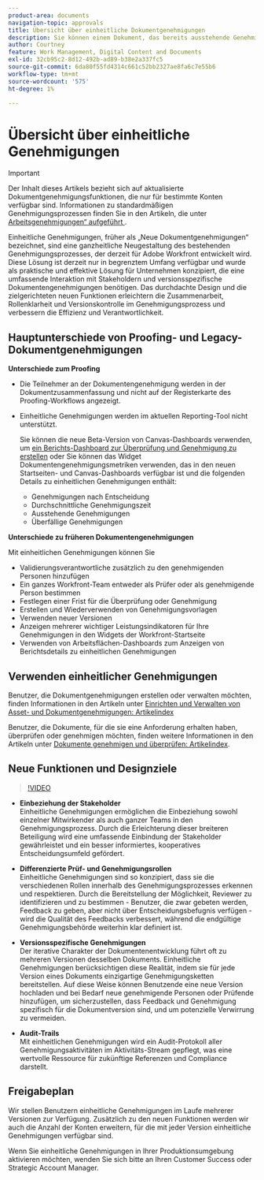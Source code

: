 ```yaml
---
product-area: documents
navigation-topic: approvals
title: Übersicht über einheitliche Dokumentgenehmigungen
description: Sie können einem Dokument, das bereits ausstehende Genehmigungen enthält, zusätzliche genehmigende Personen oder Prüfende hinzufügen.
author: Courtney
feature: Work Management, Digital Content and Documents
exl-id: 32cb95c2-8d12-492b-ad89-b38e2a337fc5
source-git-commit: 6da80f55fd4314c661c52bb2327ae8fa6c7e55b6
workflow-type: tm+mt
source-wordcount: '575'
ht-degree: 1%

---
```


# Übersicht über einheitliche Genehmigungen

>[!IMPORTANT]
>
>Der Inhalt dieses Artikels bezieht sich auf aktualisierte Dokumentgenehmigungsfunktionen, die nur für bestimmte Konten verfügbar sind. Informationen zu standardmäßigen Genehmigungsprozessen finden Sie in den Artikeln, die unter [Arbeitsgenehmigungen“ aufgeführt ](/help/quicksilver/review-and-approve-work/manage-approvals/manage-approvals.md).

Einheitliche Genehmigungen, früher als „Neue Dokumentgenehmigungen“ bezeichnet, sind eine ganzheitliche Neugestaltung des bestehenden Genehmigungsprozesses, der derzeit für Adobe Workfront entwickelt wird. Diese Lösung ist derzeit nur in begrenztem Umfang verfügbar und wurde als praktische und effektive Lösung für Unternehmen konzipiert, die eine umfassende Interaktion mit Stakeholdern und versionsspezifische Dokumentengenehmigungen benötigen. Das durchdachte Design und die zielgerichteten neuen Funktionen erleichtern die Zusammenarbeit, Rollenklarheit und Versionskontrolle im Genehmigungsprozess und verbessern die Effizienz und Verantwortlichkeit.

## Hauptunterschiede von Proofing- und Legacy-Dokumentgenehmigungen

**Unterschiede zum Proofing**

* Die Teilnehmer an der Dokumentengenehmigung werden in der Dokumentzusammenfassung und nicht auf der Registerkarte des Proofing-Workflows angezeigt.
* Einheitliche Genehmigungen werden im aktuellen Reporting-Tool nicht unterstützt.

  Sie können die neue Beta-Version von Canvas-Dashboards verwenden, um [ein Berichts-Dashboard zur Überprüfung und Genehmigung zu erstellen](/help/quicksilver/review-and-approve-work/document-reviews-and-approvals/create-review-and-approval-dashboard.md) oder Sie können das Widget Dokumentengenehmigungsmetriken verwenden, das in den neuen Startseiten- und Canvas-Dashboards verfügbar ist und die folgenden Details zu einheitlichen Genehmigungen enthält:

   * Genehmigungen nach Entscheidung
   * Durchschnittliche Genehmigungszeit
   * Ausstehende Genehmigungen
   * Überfällige Genehmigungen

**Unterschiede zu früheren Dokumentengenehmigungen**

Mit einheitlichen Genehmigungen können Sie

* Validierungsverantwortliche zusätzlich zu den genehmigenden Personen hinzufügen
* Ein ganzes Workfront-Team entweder als Prüfer oder als genehmigende Person bestimmen
* Festlegen einer Frist für die Überprüfung oder Genehmigung
* Erstellen und Wiederverwenden von Genehmigungsvorlagen
* Verwenden neuer Versionen
* Anzeigen mehrerer wichtiger Leistungsindikatoren für Ihre Genehmigungen in den Widgets der Workfront-Startseite
* Verwenden von Arbeitsflächen-Dashboards zum Anzeigen von Berichtsdetails zu einheitlichen Genehmigungen

## Verwenden einheitlicher Genehmigungen

Benutzer, die Dokumentgenehmigungen erstellen oder verwalten möchten, finden Informationen in den Artikeln unter [Einrichten und Verwalten von Asset- und Dokumentgenehmigungen: Artikelindex](/help/quicksilver/review-and-approve-work/document-reviews-and-approvals/manage-document-approvals/set-up-and-manage-doc-asset-approvals-toc.md)

Benutzer, die Dokumente, für die sie eine Anforderung erhalten haben, überprüfen oder genehmigen möchten, finden weitere Informationen in den Artikeln unter [Dokumente genehmigen und überprüfen: Artikelindex](/help/quicksilver/review-and-approve-work/document-reviews-and-approvals/review-and-approve-documents/review-documents-toc.md).

## Neue Funktionen und Designziele

>[!VIDEO](https://video.tv.adobe.com/v/3420544/)

* **Einbeziehung der Stakeholder**\
    Einheitliche Genehmigungen ermöglichen die Einbeziehung sowohl einzelner Mitwirkender als auch ganzer Teams in den Genehmigungsprozess. Durch die Erleichterung dieser breiteren Beteiligung wird eine umfassende Einbindung der Stakeholder gewährleistet und ein besser informiertes, kooperatives Entscheidungsumfeld gefördert.

* **Differenzierte Prüf- und Genehmigungsrollen**\
     Einheitliche Genehmigungen sind so konzipiert, dass sie die verschiedenen Rollen innerhalb des Genehmigungsprozesses erkennen und respektieren. Durch die Bereitstellung der Möglichkeit, Reviewer zu identifizieren und zu bestimmen - Benutzer, die zwar gebeten werden, Feedback zu geben, aber nicht über Entscheidungsbefugnis verfügen - wird die Qualität des Feedbacks verbessert, während die endgültige Genehmigungsbehörde weiterhin klar definiert ist.

* **Versionsspezifische Genehmigungen**\
    Der iterative Charakter der Dokumentenentwicklung führt oft zu mehreren Versionen desselben Dokuments. Einheitliche Genehmigungen berücksichtigen diese Realität, indem sie für jede Version eines Dokuments einzigartige Genehmigungsketten bereitstellen. Auf diese Weise können Benutzende eine neue Version hochladen und bei Bedarf neue genehmigende Personen oder Prüfende hinzufügen, um sicherzustellen, dass Feedback und Genehmigung spezifisch für die Dokumentversion sind, und um potenzielle Verwirrung zu vermeiden.

* **Audit-Trails**\
    Mit einheitlichen Genehmigungen wird ein Audit-Protokoll aller Genehmigungsaktivitäten im Aktivitäts-Stream gepflegt, was eine wertvolle Ressource für zukünftige Referenzen und Compliance darstellt.

## Freigabeplan

Wir stellen Benutzern einheitliche Genehmigungen im Laufe mehrerer Versionen zur Verfügung. Zusätzlich zu den neuen Funktionen werden wir auch die Anzahl der Konten erweitern, für die mit jeder Version einheitliche Genehmigungen verfügbar sind.

Wenn Sie einheitliche Genehmigungen in Ihrer Produktionsumgebung aktivieren möchten, wenden Sie sich bitte an Ihren Customer Success oder Strategic Account Manager.


